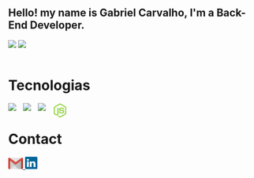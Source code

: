 ## Hello! my name is Gabriel Carvalho, I'm a Back-End Developer.

<div>
  
  <img  height="180em" src="https://github-readme-stats.vercel.app/api?username=gabrielCarvalhoGit&show_icons=true&theme=midnight-purple&include_all_commits=true&count_private=true"/>
  <img align="top-right" height="180em" src="https://github-readme-stats.vercel.app/api/top-langs/?username=gabrielCarvalhoGit&layout=compact&langs_count=16&theme=midnight-purple"/>
</div>
<br>

<div  align="left"> 
<h1 align="left">Tecnologias</h1>
<img align="left" width="30px" src="https://img.icons8.com/color/48/000000/c-sharp-logo.png"/>
<img align="left" width="30px" src="https://img.icons8.com/external-wanicon-lineal-color-wanicon/64/000000/external-sql-server-big-data-wanicon-lineal-color-wanicon.png" />
<img align="left" width="30px" src="https://img.icons8.com/windows/32/000000/vuejs.png"/>
<img align="left" width="30px" src="https://raw.githubusercontent.com/devicons/devicon/master/icons/nodejs/nodejs-original.svg"/>
</div>
<br>

<h1 align="left">Contact</h1>
<a href = "mailto: gabriel.carvalhogss@gmail.com@gmail.com">
      <img width="30" src="https://raw.githubusercontent.com/devpedroolivo/devpedroolivo/da13b3d57e2c4798474c0dbe8a2085ec32f41738/gmail.svg">
    </a>
    <a href = "https://www.linkedin.com/in/gabriel-da-silva-carvalho-8802a1232/">
      <img width="25" src="https://raw.githubusercontent.com/devpedroolivo/devpedroolivo/da13b3d57e2c4798474c0dbe8a2085ec32f41738/linkedin.svg">
    </a>
